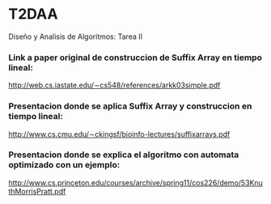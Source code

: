 # T2DAA
Diseño y Analisis de Algoritmos: Tarea II 

### Link a paper original de construccion de Suffix Array en tiempo lineal:
http://web.cs.iastate.edu/∼cs548/references/arkk03simple.pdf

### Presentacion donde se aplica Suffix Array y construccion en tiempo lineal:
http://www.cs.cmu.edu/∼ckingsf/bioinfo-lectures/suffixarrays.pdf

### Presentacion donde se explica el algoritmo con automata optimizado con un ejemplo:
http://www.cs.princeton.edu/courses/archive/spring11/cos226/demo/53KnuthMorrisPratt.pdf

